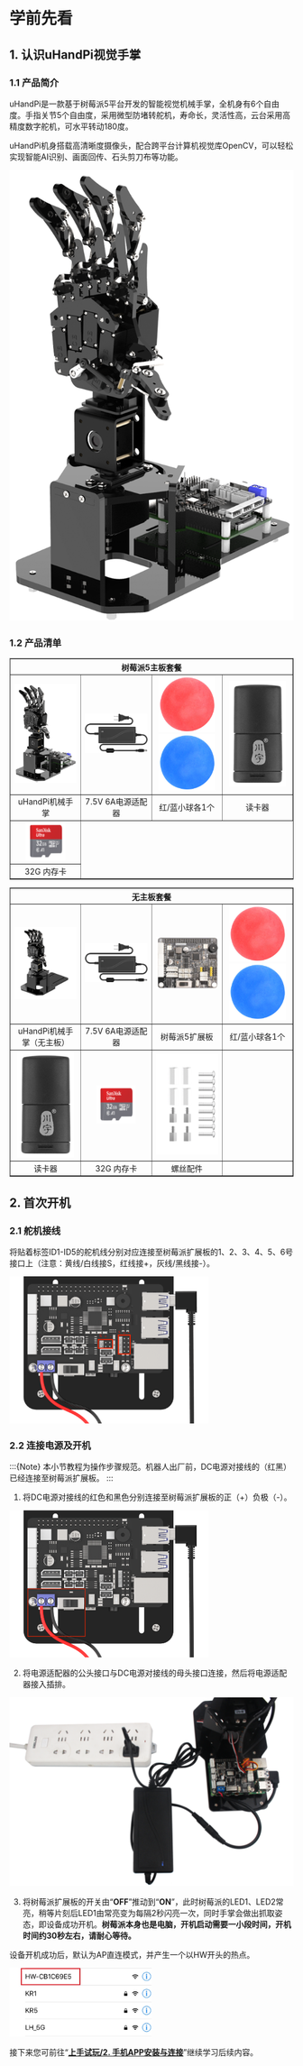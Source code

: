 # 学前先看

## 1. 认识uHandPi视觉手掌

### 1.1 产品简介

uHandPi是一款基于树莓派5平台开发的智能视觉机械手掌，全机身有6个自由度。手指关节5个自由度，采用微型防堵转舵机，寿命长，灵活性高，云台采用高精度数字舵机，可水平转动180度。 

uHandPi机身搭载高清晰度摄像头，配合跨平台计算机视觉库OpenCV，可以轻松实现智能AI识别、画面回传、石头剪刀布等功能。

<img src="../_static/media/1.getting_ready/1.1/image2.png"  alt="图层 1" />

### 1.2 产品清单 

<table class="docutils-nobg" border="1" style="text-align:center">
    <colgroup>  
        <col style="width: 25%">
        <col style="width: 25%">
        <col style="width: 25%">
        <col style="width: 25%">
    </colgroup> 
    <thead>
        <tr><th colspan="4">树莓派5主板套餐</th></tr>
    </thead>
    <tbody>
    	<tr>
            <td><img src="../_static/media/1.getting_ready/1.1/image2.png"  alt="图层 1" /></td>
            <td><img src="../_static/media/1.getting_ready/1.1/image4.png"  alt="图层 7" /></td>
            <td><img src="../_static/media/1.getting_ready/1.1/image5.png" style="width:100px" alt="图层 4" /><img src="../_static/media/1.getting_ready/1.1/image6.png"  style="width:100px" alt="图层 3" /></td>
            <td><img src="../_static/media/1.getting_ready/1.1/image7.png"  style="width:100px" alt="图层 18" /></td>
        </tr>
        <tr><td>uHandPi机械手掌</td><td>7.5V 6A电源适配器</td><td>红/蓝小球各1个</td><td>读卡器</td></tr>
        <tr><td><img src="../_static/media/1.getting_ready/1.1/image8.png" style="width:70px" alt="图片1" /></td></tr>
        <tr><td>32G 内存卡</td></tr>
    </tbody>
</table>


<table class="docutils-nobg" border="1" style="text-align:center">
    <colgroup>  
        <col style="width: 25%">
        <col style="width: 25%">
        <col style="width: 25%">
        <col style="width: 25%">
    </colgroup>  
<thead>
        <tr><th colspan="4">无主板套餐</th></tr>
</thead>
<tbody>
<tr>
<td ><img src="../_static/media/1.getting_ready/1.1/image9.png"  alt="插图2张" /></td>
<td ><img src="../_static/media/1.getting_ready/1.1/image4.png"  alt="图层 7" /></td>
<td ><img src="../_static/media/1.getting_ready/1.1/image10.png"  alt="图片111" /></td>
<td ><img src="../_static/media/1.getting_ready/1.1/image5.png" style="width:100px" alt="图层 4" /> <img src="../_static/media/1.getting_ready/1.1/image6.png" style="width:100px" alt="图层 3" /></td>
</tr>
<tr>
<td >uHandPi机械手掌（无主板）</td>
<td >7.5V 6A电源适配器</td>
<td >树莓派5扩展板</td>
<td >红/蓝小球各1个</td>
</tr>
<tr>
<td ><img src="../_static/media/1.getting_ready/1.1/image7.png"  style="width:100px" alt="图层 18" /></td>
<td ><img src="../_static/media/1.getting_ready/1.1/image8.png"  style="width:70px" alt="图片1" /></td>
<td ><img src="../_static/media/1.getting_ready/1.1/image11.png"  alt="未命名绘图.drawio" /></td>
<td ></td>
</tr>
<tr>
<td >读卡器</td>
<td >32G 内存卡</td>
<td >螺丝配件</td>
<td ></td>
</tr>
</tbody>
</table>

## 2. 首次开机

### 2.1 舵机接线

将贴着标签ID1-ID5的舵机线分别对应连接至树莓派扩展板的1、2、3、4、5、6号接口上（注意：黄线/白线接S，红线接+，灰线/黑线接-）。

<img class="common_img" style="width:70%;" src="../_static/media/1.getting_ready/2.1/image2.png"  alt="2cac4b4329d633b6337209cbf5ec3930" />

### 2.2 连接电源及开机

:::{Note}
本小节教程为操作步骤规范。机器人出厂前，DC电源对接线的（红黑）已经连接至树莓派扩展板。
:::

1)  将DC电源对接线的红色和黑色分别连接至树莓派扩展板的正（+）负极（-）。

<img class="common_img" style="width:70%;" src="../_static/media/1.getting_ready/2.1/image5.png"  alt="fac8f33419c35159c8baed9913d60025" />

2)  将电源适配器的公头接口与DC电源对接线的母头接口连接，然后将电源适配器接入插排。

<img src="../_static/media/1.getting_ready/2.1/image7.png"  alt="4" />

3)  将树莓派扩展板的开关由“**OFF**”推动到“**ON**”，此时树莓派的LED1、LED2常亮，稍等片刻后LED1由常亮变为每隔2秒闪亮一次，同时手掌会做出抓取姿态，即设备成功开机。**树莓派本身也是电脑，开机启动需要一小段时间，开机时间约30秒左右，请耐心等待。**

设备开机成功后，默认为AP直连模式，并产生一个以HW开头的热点。

<img  class="common_img" style="width:50%;" src="../_static/media/1.getting_ready/2.1/image10.jpeg"  alt="IMG_E0486" />

接下来您可前往“**[上手试玩/2. 手机APP安装与连接](https://docs.hiwonder.com/projects/uHandPi/en/latest/docs/2.quick_user_experience.html#app)**”继续学习后续内容。
